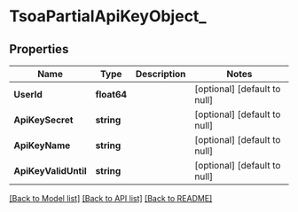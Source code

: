 # TsoaPartialApiKeyObject_

## Properties
Name | Type | Description | Notes
------------ | ------------- | ------------- | -------------
**UserId** | **float64** |  | [optional] [default to null]
**ApiKeySecret** | **string** |  | [optional] [default to null]
**ApiKeyName** | **string** |  | [optional] [default to null]
**ApiKeyValidUntil** | **string** |  | [optional] [default to null]

[[Back to Model list]](../README.md#documentation-for-models) [[Back to API list]](../README.md#documentation-for-api-endpoints) [[Back to README]](../README.md)

